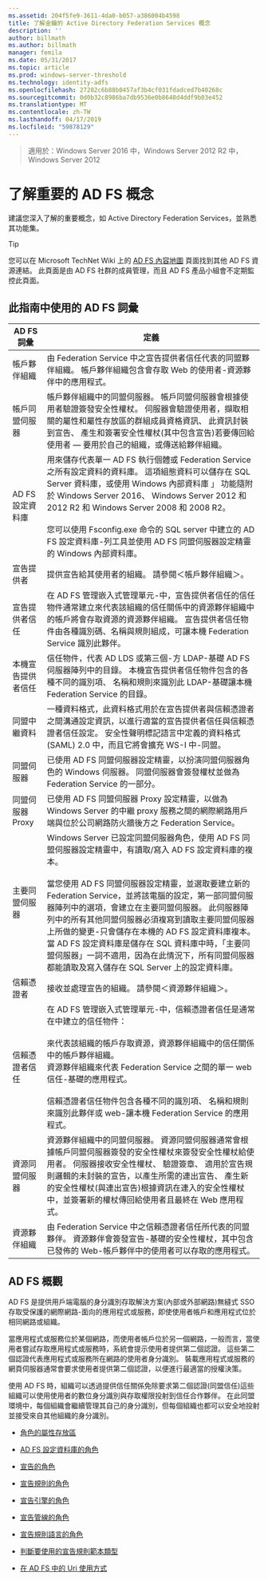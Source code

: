 ```yaml
---
ms.assetid: 204f5fe9-3611-4da0-b057-a386004b4598
title: 了解金鑰的 Active Directory Federation Services 概念
description: ''
author: billmath
ms.author: billmath
manager: femila
ms.date: 05/31/2017
ms.topic: article
ms.prod: windows-server-threshold
ms.technology: identity-adfs
ms.openlocfilehash: 27282c6b88b0457af3b4cf031fdadced7b40268c
ms.sourcegitcommit: 0d0b32c8986ba7db9536e0b8648d4ddf9b03e452
ms.translationtype: MT
ms.contentlocale: zh-TW
ms.lasthandoff: 04/17/2019
ms.locfileid: "59878129"
---
```

>適用於：Windows Server 2016 中，Windows Server 2012 R2 中，Windows Server 2012

# <a name="understanding-key-ad-fs-concepts"></a>了解重要的 AD FS 概念
建議您深入了解的重要概念，如 Active Directory Federation Services，並熟悉其功能集。  
  
> [!TIP]  
> 您可以在 Microsoft TechNet Wiki 上的 [AD FS 內容地圖](https://social.technet.microsoft.com/wiki/contents/articles/2735.aspx) 頁面找到其他 AD FS 資源連結。 此頁面是由 AD FS 社群的成員管理，而且 AD FS 產品小組會不定期監控此頁面。  
  
## <a name="ad-fs-terminology-used-in-this-guide"></a>此指南中使用的 AD FS 詞彙  
  
|AD FS 詞彙|定義|  
|--------------|--------------|  
|帳戶夥伴組織|由 Federation Service 中之宣告提供者信任代表的同盟夥伴組織。 帳戶夥伴組織包含會存取 Web 的使用者\-資源夥伴中的應用程式。|  
|帳戶同盟伺服器|帳戶夥伴組織中的同盟伺服器。 帳戶同盟伺服器會根據使用者驗證簽發安全性權杖。 伺服器會驗證使用者，擷取相關的屬性和屬性存放區的群組成員資格資訊、 此資訊封裝到宣告、 產生和簽署安全性權杖\(其中包含宣告\)若要傳回給使用者 — 要用於自己的組織，或傳送給夥伴組織。|  
|AD FS 設定資料庫|用來儲存代表單一 AD FS 執行個體或 Federation Service 之所有設定資料的資料庫。 這項組態資料可以儲存在 SQL Server 資料庫，或使用 Windows 內部資料庫 」 功能隨附於 Windows Server 2016、 Windows Server 2012 和 2012 R2 和 Windows Server 2008 和 2008 R2。 </br></br>您可以使用 Fsconfig.exe 命令的 SQL server 中建立的 AD FS 設定資料庫\-列工具並使用 AD FS 同盟伺服器設定精靈的 Windows 內部資料庫。|  
|宣告提供者|提供宣告給其使用者的組織。 請參閱＜帳戶夥伴組織＞。|  
|宣告提供者信任|在 AD FS 管理嵌入式管理單元\-中，宣告提供者信任的信任物件通常建立來代表該組織的信任關係中的資源夥伴組織中的帳戶將會存取資源的資源夥伴組織。 宣告提供者信任物件由各種識別碼、名稱與規則組成，可讓本機 Federation Service 識別此夥伴。|  
|本機宣告提供者信任|信任物件，代表 AD LDS 或第三個\-方 LDAP\-基礎 AD FS 伺服器陣列中的目錄。 本機宣告提供者信任物件包含的各種不同的識別項、 名稱和規則來識別此 LDAP\-基礎讓本機 Federation Service 的目錄。|  
|同盟中繼資料|一種資料格式，此資料格式用於在宣告提供者與信賴憑證者之間溝通設定資訊，以進行適當的宣告提供者信任與信賴憑證者信任設定。 安全性聲明標記語言中定義的資料格式\(SAML\) 2.0 中，而且它將會擴充 WS-I 中\-同盟。|  
|同盟伺服器|已使用 AD FS 同盟伺服器設定精靈，以扮演同盟伺服器角色的 Windows 伺服器。 同盟伺服器會簽發權杖並做為 Federation Service 的一部分。|  
|同盟伺服器 Proxy|已使用 AD FS 同盟伺服器 Proxy 設定精靈，以做為 Windows Server 的中繼 proxy 服務之間的網際網路用戶端與位於公司網路防火牆後方之 Federation Service。|  
|主要同盟伺服器|Windows Server 已設定同盟伺服器角色，使用 AD FS 同盟伺服器設定精靈中，有讀取\/寫入 AD FS 設定資料庫的複本。 </br></br> 當您使用 AD FS 同盟伺服器設定精靈，並選取要建立新的 Federation Service，並將該電腦的設定，第一部同盟伺服器陣列中的選項，會建立在主要同盟伺服器。 此伺服器陣列中的所有其他同盟伺服器必須複寫到讀取主要同盟伺服器上所做的變更\-只會儲存在本機的 AD FS 設定資料庫複本。 當 AD FS 設定資料庫是儲存在 SQL 資料庫中時，「主要同盟伺服器」一詞不適用，因為在此情況下，所有同盟伺服器都能讀取及寫入儲存在 SQL Server 上的設定資料庫。|  
|信賴憑證者|接收並處理宣告的組織。 請參閱＜資源夥伴組織＞。|  
|信賴憑證者信任|在 AD FS 管理嵌入式管理單元\-中，信賴憑證者信任是通常在中建立的信任物件：<br /><br />來代表該組織的帳戶存取資源，資源夥伴組織中的信任關係中的帳戶夥伴組織。<br />資源夥伴組織來代表 Federation Service 之間的單一 web 信任\-基礎的應用程式。<br /><br />信賴憑證者信任物件包含各種不同的識別項、 名稱和規則來識別此夥伴或 web\-讓本機 Federation Service 的應用程式。|  
|資源同盟伺服器|資源夥伴組織中的同盟伺服器。 資源同盟伺服器通常會根據帳戶同盟伺服器簽發的安全性權杖來簽發安全性權杖給使用者。 伺服器接收安全性權杖、 驗證簽章、 適用於宣告規則邏輯的未封裝的宣告，以產生所需的連出宣告、 產生新的安全性權杖\(與連出宣告\)根據資訊在連入的安全性權杖中，並簽署新的權杖傳回給使用者且最終在 Web 應用程式。|  
|資源夥伴組織|由  Federation Service 中之信賴憑證者信任所代表的同盟夥伴。 資源夥伴會簽發宣告\-基礎的安全性權杖，其中包含已發佈的 Web\-帳戶夥伴中的使用者可以存取的應用程式。|  
  
## <a name="overview-of-ad-fs"></a>AD FS 概觀  
AD FS 是提供用戶端電腦的身分識別存取解決方案\(內部或外部網路\)無縫式 SSO 存取受保護的網際網路\-面向的應用程式或服務，即使使用者帳戶和應用程式位於相同網路或組織。  
  
當應用程式或服務位於某個網路，而使用者帳戶位於另一個網路，一般而言，當使用者嘗試存取應用程式或服務時，系統會提示使用者提供第二個認證。 這些第二個認證代表應用程式或服務所在網路的使用者身分識別。 裝載應用程式或服務的網頁伺服器通常會要求使用者提供第二個認證，以便進行最適當的授權決策。  
  
使用 AD FS 時，組織可以透過提供信任關係免除要求第二個認證\(同盟信任\)這些組織可以使用使用者的數位身分識別與存取權限投射到信任合作夥伴。 在此同盟環境中，每個組織會繼續管理其自己的身分識別，但每個組織也都可以安全地投射並接受來自其他組織的身分識別。  
  
-   [角色的屬性存放區](The-Role-of-Attribute-Stores.md)  
  
-   [AD FS 設定資料庫的角色](The-Role-of-the-AD-FS-Configuration-Database.md)  
  
-   [宣告的角色](The-Role-of-Claims.md)  
  
-   [宣告規則的角色](The-Role-of-Claim-Rules.md)  
  
-   [宣告引擎的角色](The-Role-of-the-Claims-Engine.md)  
  
-   [宣告管線的角色](The-Role-of-the-Claims-Pipeline.md)  
  
-   [宣告規則語言的角色](The-Role-of-the-Claim-Rule-Language.md)  
  
-   [判斷要使用的宣告規則範本類型](Determine-the-Type-of-Claim-Rule-Template-to-Use.md)  
  
-   [在 AD FS 中的 Uri 使用方式](How-URIs-Are-Used-in-AD-FS.md)  
  

